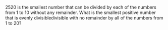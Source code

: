 $2520$ is the smallest number that can be divided by each of the numbers from $1$ to $10$ without any remainder.
What is the smallest positive number that is evenly divisibledivisible with no remainder by all of the numbers from $1$ to $20$?

